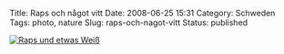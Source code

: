 Title: Raps och något vitt
Date: 2008-06-25 15:31
Category: Schweden
Tags: photo, nature
Slug: raps-och-nagot-vitt
Status: published

[![Raps und etwas
Weiß](/pic/rapsovit_s.jpg "Raps und etwas Weiß")](/pic/rapsovit_l.jpg)

